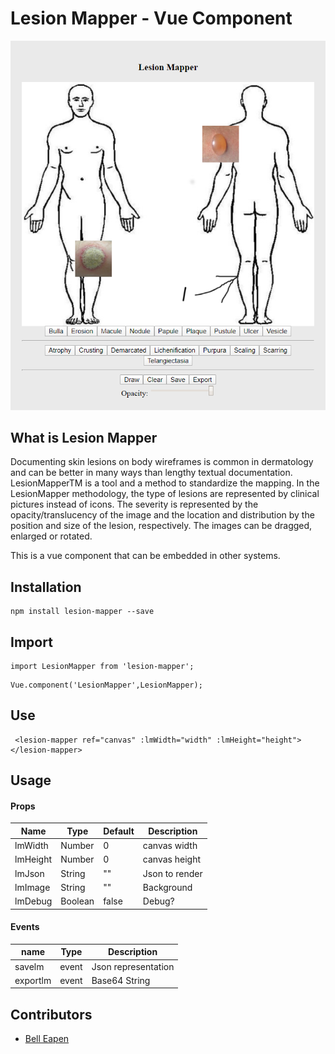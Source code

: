 # Lesion Mapper - Vue Component

![LesionMapper](https://github.com/dermatologist/lesion-mapper/raw/develop/notes/lesion-mapper.png)

## What is Lesion Mapper

Documenting skin lesions on body wireframes is common in dermatology and can be better in many ways than lengthy textual documentation.  LesionMapperTM is a tool and a method to standardize the mapping. In the LesionMapper methodology, the type of lesions are represented by clinical pictures instead of icons. The severity is represented by the opacity/translucency of the image and the location and distribution by the position and size of the lesion, respectively. The images can be dragged, enlarged or rotated. 

This is a vue component that can be embedded in other systems.

## Installation

```
npm install lesion-mapper --save
```

## Import

```
import LesionMapper from 'lesion-mapper';
```

```
Vue.component('LesionMapper',LesionMapper);
```

## Use

```
 <lesion-mapper ref="canvas" :lmWidth="width" :lmHeight="height"></lesion-mapper>
```

## Usage

#### Props

| Name   | Type   | Default | Description   |
| ------ | ------ | ------- | ------------- |
| lmWidth  | Number | 0       | canvas width  |
| lmHeight | Number | 0       | canvas height |
| lmJson   | String | ""      | Json to render|
| lmImage  | String | ""      | Background    |
| lmDebug  | Boolean| false   | Debug?        |

#### Events

| name                     | Type  | Description                                    |
| ------------------------ | ----- | ------------------- |
| savelm                   | event | Json representation |
| exportlm                 | event | Base64 String       |

## Contributors

* [Bell Eapen](https://nuchange.ca)